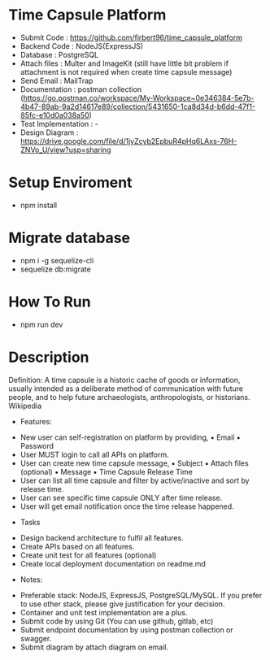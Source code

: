 # Time Capsule Platform

- Submit Code : https://github.com/firbert96/time_capsule_platform
- Backend Code : NodeJS(ExpressJS)
- Database : PostgreSQL
- Attach files : Multer and ImageKit (still have little bit problem if attachment is not required when create time capsule message)
- Send Email : MailTrap
- Documentation : postman collection (https://go.postman.co/workspace/My-Workspace~0e346384-5e7b-4b47-89ab-9a2d14617e89/collection/5431650-1ca8d34d-b6dd-47f1-85fc-e10d0a038a50)
- Test Implementation : - 
- Design Diagram : https://drive.google.com/file/d/1jyZcyb2EpbuR4pHq6LAxs-76H-ZNVo_U/view?usp=sharing

# Setup Enviroment
- npm install

# Migrate database
- npm i -g sequelize-cli
- sequelize db:migrate

# How To Run
- npm run dev

# Description
Definition:
A time capsule is a historic cache of goods or information, usually intended as a deliberate 
method of communication with future people, and to help future archaeologists, 
anthropologists, or historians. Wikipedia
* Features:
- New user can self-registration on platform by providing,
▪ Email
▪ Password
- User MUST login to call all APIs on platform.
- User can create new time capsule message,
▪ Subject
▪ Attach files (optional)
▪ Message
▪ Time Capsule Release Time 
- User can list all time capsule and filter by active/inactive and sort by release time.
- User can see specific time capsule ONLY after time release.
- User will get email notification once the time release happened.
* Tasks
- Design backend architecture to fulfil all features.
- Create APIs based on all features.
- Create unit test for all features (optional)
- Create local deployment documentation on readme.md
* Notes:
- Preferable stack: NodeJS, ExpressJS, PostgreSQL/MySQL. If you prefer to use other stack, 
please give justification for your decision.
- Container and unit test implementation are a plus.
- Submit code by using Git (You can use github, gitlab, etc)
- Submit endpoint documentation by using postman collection or swagger.
- Submit diagram by attach diagram on email.